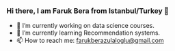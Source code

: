 ### Hi there, I am Faruk Bera from Istanbul/Turkey 👋
- 🔭 I’m currently working on data science courses.
- 🌱 I’m currently learning Recommendation systems.
- 📫 How to reach me: farukberazulaloglu@gmail.com
<!--
**FBeraZulaloglu/FBeraZulaloglu** is a ✨ _special_ ✨ repository because its `README.md` (this file) appears on your GitHub profile.

Here are some ideas to get you started:

- 🔭 I’m currently working on data science courses.
- 🌱 I’m currently learning Recommendation systems.
- 👯 I’m looking to collaborate on ...
- 🤔 I’m looking for help with ...
- 💬 Ask me about ...
- 📫 How to reach me: farukberazulaloglu@gmail.com
- ⚡ Fun fact: ...
-->
